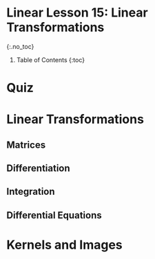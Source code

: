 # Linear Lesson 15: Linear Transformations
{:.no_toc}

1. Table of Contents
{:toc}

# Quiz

# Linear Transformations

## Matrices

## Differentiation

## Integration

## Differential Equations

# Kernels and Images
